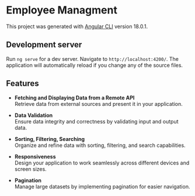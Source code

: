 # Employee Managment

This project was generated with [Angular CLI](https://github.com/angular/angular-cli) version 18.0.1.

## Development server

Run `ng serve` for a dev server. Navigate to `http://localhost:4200/`. The application will automatically reload if you change any of the source files.

## Features

- **Fetching and Displaying Data from a Remote API**  
  Retrieve data from external sources and present it in your application.

- **Data Validation**  
  Ensure data integrity and correctness by validating input and output data.

- **Sorting, Filtering, Searching**  
  Organize and refine data with sorting, filtering, and search capabilities.

- **Responsiveness**  
  Design your application to work seamlessly across different devices and screen sizes.

- **Pagination**  
  Manage large datasets by implementing pagination for easier navigation.
